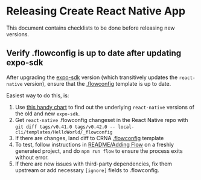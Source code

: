 # Releasing Create React Native App

This document contains checklists to be done before releasing new versions.

## Verify .flowconfig is up to date after updating expo-sdk

After upgrading the [expo-sdk](https://github.com/exponent/exponent-sdk) version (which transitively updates the `react-native` version), ensure that the [.flowconfig](react-native-scripts/template/.flowconfig) template is up to date.

Easiest way to do this, is:
1. Use [this handy chart](https://docs.expo.io/versions/latest/sdk/index.html#sdk-version) to find out the underlying `react-native` versions of the old and new `expo-sdk`.
2. Get `react-native` .flowconfig changeset in the React Native repo with `git diff tags/v0.41.0 tags/v0.42.0 -- local-cli/templates/HelloWorld/_flowconfig`
3. If there are changes, land diff to CRNA [.flowconfig](react-native-scripts/template/.flowconfig) template
4. To test, follow instructions in [README/Adding Flow](README.md#adding-flow) on a freshly generated project, and do `npm run flow` to ensure the process exits without error.
5. If there are new issues with third-party dependencies, fix them upstream or add necessary `[ignore]` fields to .flowconfig.
